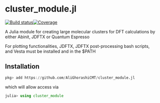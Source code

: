 # cluster_module.jl

[![Build status][ci-status-img]][ci-status-url][![Coverage][codecov-img]][codecov-url]

A Julia module for creating large molecular clusters for DFT calculations by either Abinit, JDFTX or Quantum Espresso 

For plotting functionalities, JDFTX, JDFTX post-processing bash scripts, and Vesta must be installed and in the $PATH

## Installation 
```julia
pkg> add https://github.com/AliGhorashiCMT/cluster_module.jl
```
which will allow access via
```julia
julia> using cluster_module
```

[ci-status-img]:   https://github.com/AliGhorashiCMT/cluster_module.jl/workflows/CI/badge.svg
[ci-status-url]:   https://github.com/AliGhorashiCMT/cluster_module.jl/actions
[codecov-img]: https://codecov.io/gh/AliGhorashiCMT/Jcluster_module.jl/branch/main/graph/badge.svg
[codecov-url]: https://app.codecov.io/gh/AliGhorashiCMT/cluster_module.jl
